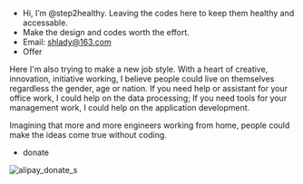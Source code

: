 - Hi, I’m @step2healthy. Leaving the codes here to keep them healthy and accessable.
- Make the design and codes worth the effort.
- Email: shlady@163.com
- Offer

Here I'm also trying to make a new job style. With a heart of creative, innovation, initiative working, I believe people could live on themselves regardless the gender, age or nation. If you need help or assistant for your office work, I could help on the data processing; If you need tools for your management work, I could help on the application development. 

Imagining that more and more engineers working from home, people could make the ideas come true without coding. 

<!---
step2healthy/step2healthy is a ✨ special ✨ repository because its `README.md` (this file) appears on your GitHub profile.
You can click the Preview link to take a look at your changes.
--->
- donate

![alipay_donate_s](https://user-images.githubusercontent.com/98576100/152725279-189af05c-a42f-421d-9b29-c12495a88cf0.jpg)

